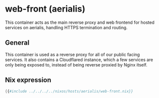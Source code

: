 # web-front (aerialis)

This container acts as the main reverse proxy and web frontend for hosted services on aerialis, handling HTTPS termination and routing.

## General

This container is used as a reverse proxy for all of our public facing services.
It also contains a Cloudflared instance,
which a few services are only being exposed to, instead of being reverse proxied by Nginx itself.

## Nix expression

```nix
{{#include ../../../../nixos/hosts/aerialis/web-front.nix}}
```
